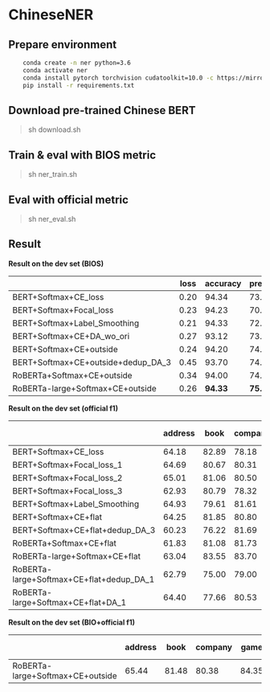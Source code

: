 # ChineseNER



## Prepare environment
```bash
    conda create -n ner python=3.6
    conda activate ner
    conda install pytorch torchvision cudatoolkit=10.0 -c https://mirrors.tuna.tsinghua.edu.cn/anaconda/cloud/pytorch
    pip install -r requirements.txt 
```
## Download pre-trained Chinese BERT

> sh download.sh 

## Train & eval with BIOS metric
> sh ner_train.sh 

## Eval with official metric

> sh ner_eval.sh

## Result

**Result on the dev set (BIOS)**

|                              | loss           | accuracy       | precision       | recall          | f1               |
| ---------------------------- | -------------- | -------------- | --------------- | --------------- | ---------------- |
| BERT+Softmax+CE_loss         | 0.20 | 94.34    | 73.44     | 80.73     | 76.91 |
| BERT+Softmax+Focal_loss      | 0.23 | 94.23     | 70.42     | 79.92     | 74.87     |
| BERT+Softmax+Label_Smoothing | 0.21 | 94.33     | 72.95     | 80.34     | 76.47     |
| BERT+Softmax+CE+DA_wo_ori    | 0.27 | 93.12     | 73.85     | 70.15     | 71.95     |
| BERT+Softmax+CE+outside      | 0.24 | 94.20     | 74.37     | **80.86** | 77.48 |
| BERT+Softmax+CE+outside+dedup_DA_3    | 0.45 | 93.70     | 74.47     | 78.71     | 76.53     |
| RoBERTa+Softmax+CE+outside   | 0.34 | 94.00     | 74.44     | 79.65     | 76.96     |
| RoBERTa-large+Softmax+CE+outside   | 0.26 |  **94.33**  | **75.73**     | 80.53     |  **78.06**    |

**Result on the dev set (official f1)**

|                              | address           | book       | company       | game          | government               | movie          | name           | organization   | position       | scene  | Macro f1 |
| ---------------------------- | -------------- | -------------- | --------------- | --------------- | ---------------- | ---------------- | ---------------- | ---------------- | ---------------- | ---------------- | ---------------- |
| BERT+Softmax+CE_loss         | 64.18   | 82.89 | 78.18   | 85.96 | 80.78      | 82.43 | 88.86 | 80.56        | 79.20    | 73.76 | 79.63    |
| BERT+Softmax+Focal_loss_1 | 64.69 | 80.67 | 80.31 | 85.33 | 81.73 | 82.94 | 88.21 | 77.92 | 79.17 | 74.74 | 79.57 |
| BERT+Softmax+Focal_loss_2 | 65.01 | 81.06 | 80.50 | 85.71 | 81.24 | 78.29 | 88.38 | 78.39 | 79.50 | 74.07 | 79.22 |
| BERT+Softmax+Focal_loss_3 | 62.93 | 80.79 | 78.32 | 84.12 | 82.21 | 80.65 | 88.82 | 78.26 | 78.72 | 72.55 | 78.74 |
| BERT+Softmax+Label_Smoothing | 64.93 | 79.61 | 81.61 | 84.56 | 81.87 | 83.22 | 89.59 | 81.04 | 78.79 | 74.81 | 80.00 |
| BERT+Softmax+CE+flat   | 64.25   | 81.85 | 80.80   | 85.71 | 82.51      | 81.31 | 88.86 | 80.34        | 79.58    | 73.50 | 79.87    |
| BERT+Softmax+CE+flat+dedup_DA_3 | 60.23   | 76.22 | 81.69   | 82.69 | 82.28      | 81.79 | 86.16 | 77.87        | 77.79    | 69.47 | 77.62    |
| RoBERTa+Softmax+CE+flat | 61.83   | 81.08 | 81.73   | 84.81 | 81.89      | 78.77 | 88.07 | 77.12        | 79.39    | 71.03 | 78.57    |
| RoBERTa-large+Softmax+CE+flat | 63.04   | 83.55 | 83.70   | 85.62 | 82.45      | 85.52 | 89.71 | 81.11        | 79.11    | 73.10 | 80.69    |
| RoBERTa-large+Softmax+CE+flat+dedup_DA_1 | 62.79 | 75.00 | 79.00 | 83.28 | 82.45 | 82.08 | 86.16 | 79.30 | 78.30 | 74.87 | 78.32 |
| RoBERTa-large+Softmax+CE+flat+DA_1 | 64.40 | 77.66 | 80.53 | 83.75 | 83.33 | 80.99 | 87.06 | 77.23 | 79.62 | 76.73 | 79.13 |

**Result on the dev set (BIO+official f1)**

|                                    | address | book  | company | game  | government | movie | name  | organization | position | scene | Macro f1 |
| ---------------------------------- | ------- | ----- | ------- | ----- | ---------- | ----- | ----- | ------------ | -------- | ----- | -------- |
| RoBERTa-large+Softmax+CE+outside   | 65.44   | 81.48 | 80.38   | 84.35 | 80.24      | 84.46 | 88.59 | 77.68        | 80.00    | 73.33 | 79.60    |